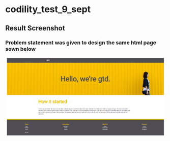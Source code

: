 # codility_test_9_sept

## Result Screenshot
### Problem statement was given to design the same html page sown below

![alt text](code.png)